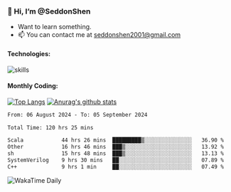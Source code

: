 ### 👋 Hi, I’m @SeddonShen
- Want to learn something.
- 📫 You can contact me at seddonshen2001@gmail.com

#### Technologies:

![skills](https://skillicons.dev/icons?i=scala,js,html,css,bootstrap,jquery,c,cpp,cloudflare,django,docker,flask,git,github,githubactions,linux,latex,mysql,nodejs,ps,php,pr,py,raspberrypi,redis,unreal,v,vscode,vue,bash)

#### Monthly Coding:
[![Top Langs](https://github-readme-stats.vercel.app/api/top-langs?username=seddonshen&show_icons=true&locale=en&layout=compact&hide=html&langs_count=8)](https://github.com/SeddonShen/)
[![Anurag's github stats](https://github-readme-stats.vercel.app/api?username=SeddonShen&count_private=true&show_icons=true)](https://github.com/anuraghazra/github-readme-stats)
<!--START_SECTION:waka-->

```txt
From: 06 August 2024 - To: 05 September 2024

Total Time: 120 hrs 25 mins

Scala            44 hrs 26 mins  █████████▒░░░░░░░░░░░░░░░   36.90 %
Other            16 hrs 46 mins  ███▒░░░░░░░░░░░░░░░░░░░░░   13.92 %
sh               15 hrs 48 mins  ███▒░░░░░░░░░░░░░░░░░░░░░   13.13 %
SystemVerilog    9 hrs 30 mins   ██░░░░░░░░░░░░░░░░░░░░░░░   07.89 %
C++              9 hrs 1 min     ██░░░░░░░░░░░░░░░░░░░░░░░   07.49 %
```

<!--END_SECTION:waka-->

![WakaTime Daily](https://wakatime.com/share/@seddon2001/61a7e342-5f12-4fea-bf92-1fac161e97d6.svg)
<!---
SeddonShen/SeddonShen is a ✨ special ✨ repository because its `README.md` (this file) appears on your GitHub profile.
You can click the Preview link to take a look at your changes.
--->
